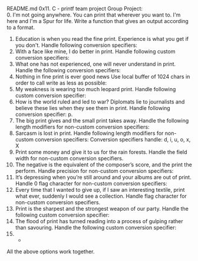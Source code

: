 README.md
0x11. C - printf team project
Group Project:                                                                      
0.	I'm not going anywhere. You can print that wherever you want to. I'm here and I'm a Spur for life.
Write a function that gives an output according to a format.
1.	Education is when you read the fine print. Experience is what you get if you don't.
Handle following conversion specifiers:
2.	With a face like mine, I do better in print.
Handle following custom conversion specifiers:
3.	What one has not experienced, one will never understand in print.
Handle the following conversion specifiers:
4.	Nothing in fine print is ever good news
Use local buffer of 1024 chars in order to call write as less as possible:
5.	My weakness is wearing too much leopard print.
Handle following custom conversion specifier:
6.	 How is the world ruled and led to war? Diplomats lie to journalists and believe these lies when they see them in print.
Handle following conversion specifier: p.
7.	The big print gives and the small print takes away.
Handle the following length modifiers for non-custom conversion specifiers:
8.	Sarcasm is lost in print.
Handle following length modifiers for non-custom conversion specifiers:
Conversion specifiers handle: d, i, u, o, x, X
9.	Print some money and give it to us for the rain forests.
Handle the field width for non-custom conversion specifiers.
10.	The negative is the equivalent of the composer’s score, and the print the perform.
Handle precision for non-custom conversion specifiers:
11.	It’s depressing when you’re still around and your albums are out of print.
Handle 0 flag character for non-custom conversion specifiers:
12.	Every time that I wanted to give up, if I saw an interesting textile, print what ever, suddenly I would see a collection.
Handle flag character for non-custom conversion specifiers.
13.	Print is the sharpest and the strongest weapon of our party.
Handle the following custom conversion specifier:
14.	The flood of print has turned reading into a process of gulping rather than savouring.
Handle the following custom conversion specifier:
15.	*
All the above options work together.
